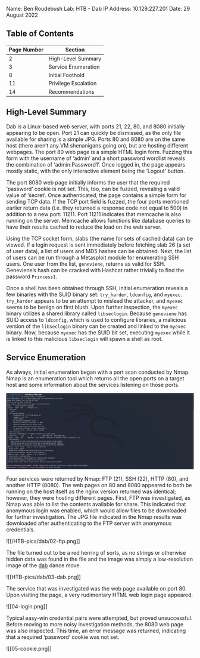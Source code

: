 Name: Ben Roudebush
Lab: HTB - Dab
IP Address: 10.129.227.201
Date: 29 August 2022

## Table of Contents

| Page Number | Section              |
| ----------- | -------------------- |
| 2           | High-Level Summary   |
| 3           | Service Enumeration  |
| 8           | Initial Foothold     |
| 11          | Privilege Escalation |
| 14          | Recommendations      |

## High-Level Summary

Dab is a Linux-based web server, with ports 21, 22, 80, and 8080 initially appearing to be open. Port 21 can quickly be dismissed, as the only file available for sharing is a simple JPG. Ports 80 and 8080 are on the same host (there aren’t any VM shenanigans going on), but are hosting different webpages. The port 80 web page is a simple HTML login form. Fuzzing this form with the username of ‘admin’ and a short password wordlist reveals the combination of ‘admin:Password1’. Once logged in, the page appears mostly static, with the only interactive element being the ‘Logout’ button. 

The port 8080 web page initially informs the user that the required ‘password’ cookie is not set. This, too, can be fuzzed, revealing a valid value of ‘secret’. Once authenticated, the page contains a simple form for sending TCP data. If the TCP port field is fuzzed, the four ports mentioned earlier return data (i.e. they returned a response code not equal to 500) in addition to a new port: 11211. Port 11211 indicates that memcache is also running on the server. Memcache allows functions like database queries to have their results cached to reduce the load on the web server.

Using the TCP socket form, slabs (the name for sets of cached data) can be viewed. If a login request is sent immediately before fetching slab 26 (a set of user data), a list of users and MD5 hashes can be obtained. Next, the list of users can be run through a Metasploit module for enumerating SSH users. One user from the list, `geneviene`, returns as valid for SSH. Geneviene’s hash can be cracked with Hashcat rather trivially to find the password `Princess1`.

Once a shell has been obtained through SSH, initial enumeration reveals a few binaries with the SUID binary set: `try_harder`, `ldconfig`, and `myexec`. `try_harder` appears to be an attempt to mislead the attacker, and `myexec` seems to be benign on first blush. Upon further inspection, the `myexec` binary utilizes a shared library called `libseclogin`. Because `geneviene` has SUID access to `ldconfig`, which is used to configure libraries, a malicious version of the `libseclogin` binary can be created and linked to the `myexec` binary. Now, because `myexec` has the SUID bit set, executing `myexec` while it is linked to this malicious `libseclogin` will spawn a shell as root.

## Service Enumeration

As always, initial enumeration began with a port scan conducted by Nmap. Nmap is an enumeration tool which returns all the open ports on a target host and some information about the services listening on those ports.

![nmap](../HTB-pics/dab/01-nmap.png)

Four services were returned by Nmap: FTP (21), SSH (22), HTTP (80), and another HTTP (8080). The web pages on 80 and 8080 appeared to both be running on the host itself as the nginx version returned was identical; however, they were hosting different pages. First, FTP was investigated, as Nmap was able to list the contents available for share. This indicated that anonymous login was enabled, which would allow files to be downloaded for further investigation. The JPG file indicated in the Nmap results was downloaded after authenticating to the FTP server with anonymous credentials.

![[/HTB-pics/dab/02-ftp.png]]

The file turned out to be a red herring of sorts, as no strings or otherwise hidden data was found in the file and the image was simply a low-resolution image of the [dab](https://www.merriam-webster.com/dictionary/dab) dance move.

![[HTB-pics/dab/03-dab.png]]

The service that was investigated was the web page available on port 80. Upon visiting the page, a very rudimentary HTML web login page appeared.

![[04-login.png]]

Typical easy-win credential pairs were attempted, but proved unsuccessful. Before moving to more noisy investigation methods, the 8080 web page was also inspected. This time, an error message was returned, indicating that a required ‘password’ cookie was not set.

![[05-cookie.png]]

